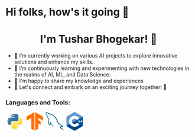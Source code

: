 # Hi folks, how's it going 👋
<div align="center">
  <h1>I'm Tushar Bhogekar! 👋</h1>
</div>

- 🔭 I’m currently working on various AI projects to explore innovative solutions and enhance my skills.
- 🌱 I’m continuously learning and experimenting with new technologies in the realms of AI, ML, and Data Science.
- 💬 I'm happy to share my knowledge and experiences
- 🚀 Let's connect and embark on an exciting journey together! 🌟

### Languages and Tools:

[<img src="https://raw.githubusercontent.com/devicons/devicon/master/icons/python/python-original.svg" alt="Python" width="50" height="50"/>](https://www.python.org/)
[<img src="https://raw.githubusercontent.com/devicons/devicon/master/icons/tensorflow/tensorflow-original.svg" alt="TensorFlow" width="50" height="50"/>](https://www.tensorflow.org/)
[<img src="https://raw.githubusercontent.com/devicons/devicon/master/icons/mysql/mysql-original.svg" alt="MySQL" width="50" height="50"/>](https://www.mysql.com/)
[<img src="https://raw.githubusercontent.com/devicons/devicon/master/icons/cplusplus/cplusplus-original.svg" alt="C++" width="50" height="50"/>](https://isocpp.org/)


  

